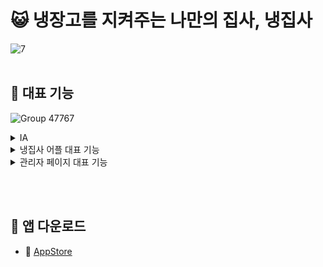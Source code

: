 # 😺 냉장고를 지켜주는 나만의 집사, 냉집사
![7](https://github.com/IceButler/.github/assets/90022940/58ff0d36-5213-4cdc-b7ce-ba1dfb3b0af4)
<br><br>

## 📍 대표 기능
![Group 47767](https://github.com/IceButler/.github/assets/90022940/a90b256f-994a-4158-8f86-2a5f6ae61b6f)

<details>
<summary>IA</summary>
 <br>
  
![9](https://github.com/IceButler/.github/assets/90022940/14ae84ac-b910-42cd-ac35-ded54e4455b5)
![10](https://github.com/IceButler/.github/assets/90022940/53ad35cd-f268-4a47-bac4-9b6fecfa7900)

</details>
<details>
<summary>냉집사 어플 대표 기능</summary>
 <br>
  
![12](https://github.com/IceButler/.github/assets/90022940/96fe5894-0635-44a9-91bd-715c0ecf42b8)
![13](https://github.com/IceButler/.github/assets/90022940/acebace8-a1ab-46b3-890d-ac4b11e4c36f)
![14](https://github.com/IceButler/.github/assets/90022940/caabf4cc-f1b2-444a-9a23-7313cdc5fe37)
![15](https://github.com/IceButler/.github/assets/90022940/e6bbbbf1-665a-49eb-ad89-ff317f88b506)


</details>
<details>
<summary>관리자 페이지 대표 기능</summary>
 <br>
  
![17](https://github.com/IceButler/.github/assets/90022940/22edab4b-8852-4672-bab3-42dbf016b59c)
![18](https://github.com/IceButler/.github/assets/90022940/491ca58d-518e-468c-b664-a074e3c5f063)

</details>

<br><br>

## 📱 앱 다운로드
 - 🍎 [AppStore](https://apps.apple.com/kr/app/%EB%83%89%EC%A7%91%EC%82%AC-%EB%83%89%EC%9E%A5%EA%B3%A0%EB%A5%BC-%EC%A7%80%EC%BC%9C%EC%A3%BC%EB%8A%94-%EB%82%98%EB%A7%8C%EC%9D%98-%EC%A7%91%EC%82%AC/id6449660911)
